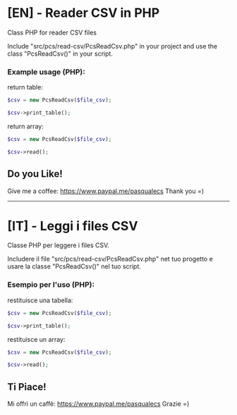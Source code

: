 # [EN] - Reader CSV in PHP 
Class PHP for reader CSV files

Include "src/pcs/read-csv/PcsReadCsv.php" in your project and use the class "PcsReadCsv()" in your script.

### Example usage (PHP):
return table:
```php
$csv = new PcsReadCsv($file_csv);

$csv->print_table();

```

return array:
```php
$csv = new PcsReadCsv($file_csv);

$csv->read();

```

## Do you Like!
Give me a coffee: https://www.paypal.me/pasqualecs
Thank you =)

***

# [IT] - Leggi i files CSV
Classe PHP per leggere i files CSV.

Includere il file "src/pcs/read-csv/PcsReadCsv.php" net tuo progetto e usare la classe "PcsReadCsv()" nel tuo script.

### Esempio per l'uso (PHP):
restituisce una tabella:
```php
$csv = new PcsReadCsv($file_csv);

$csv->print_table();

```

restituisce un array:
```php
$csv = new PcsReadCsv($file_csv);

$csv->read();

```

## Ti Piace!
Mi offri un caffè: https://www.paypal.me/pasqualecs
Grazie =)
